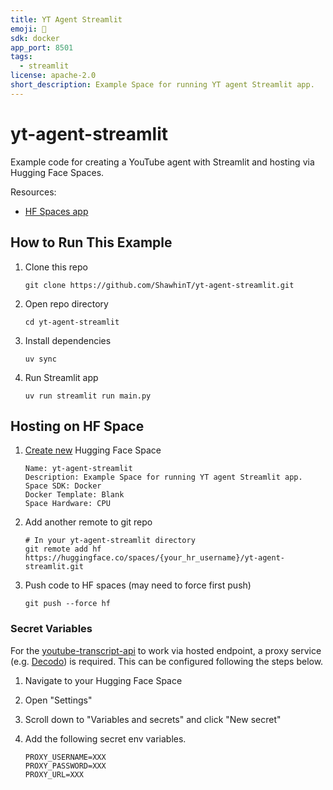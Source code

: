 ```yaml
---
title: YT Agent Streamlit
emoji: 🤖
sdk: docker
app_port: 8501
tags:
  - streamlit
license: apache-2.0
short_description: Example Space for running YT agent Streamlit app.
---
```

# yt-agent-streamlit
Example code for creating a YouTube agent with Streamlit and hosting via Hugging Face Spaces.

Resources:
- [HF Spaces app](https://huggingface.co/spaces/shawhin/yt-agent-streamlit)

## How to Run This Example

1. Clone this repo

    ```
    git clone https://github.com/ShawhinT/yt-agent-streamlit.git
    ```
2. Open repo directory

    ```
    cd yt-agent-streamlit
    ```
3. Install dependencies

    ```
    uv sync
    ```
4. Run Streamlit app

    ```
    uv run streamlit run main.py
    ```

## Hosting on HF Space

1. [Create new](https://huggingface.co/new-space) Hugging Face Space

    ```
    Name: yt-agent-streamlit
    Description: Example Space for running YT agent Streamlit app.
    Space SDK: Docker
    Docker Template: Blank
    Space Hardware: CPU
    ```
2. Add another remote to git repo

    ```
    # In your yt-agent-streamlit directory
    git remote add hf https://huggingface.co/spaces/{your_hr_username}/yt-agent-streamlit.git
    ```
3. Push code to HF spaces (may need to force first push)

    ```
    git push --force hf
    ```

### Secret Variables
For the [youtube-transcript-api](https://github.com/jdepoix/youtube-transcript-api) to work via hosted endpoint, a proxy service (e.g. [Decodo](https://decodo.com/lp/hellodecodo)) is required. This can be configured following the steps below.

1. Navigate to your Hugging Face Space
2. Open "Settings"
3. Scroll down to "Variables and secrets" and click "New secret"
4. Add the following secret env variables.

    ```
    PROXY_USERNAME=XXX
    PROXY_PASSWORD=XXX
    PROXY_URL=XXX
    ```